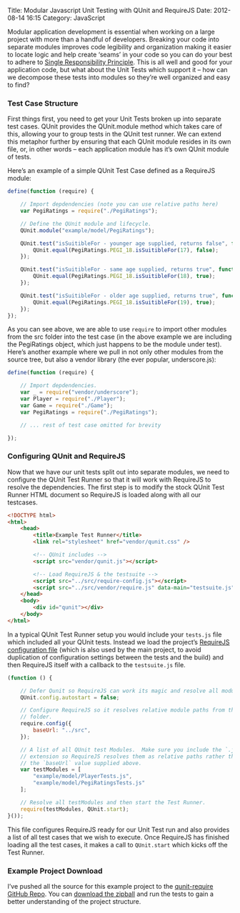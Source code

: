 Title: Modular Javascript Unit Testing with QUnit and RequireJS
Date: 2012-08-14 16:15
Category: JavaScript

Modular application development is essential when working on a large project with more than a handful of developers. Breaking your code into separate modules improves code legibility and organization making it easier to locate logic and help create ‘seams’ in your code so you can do your best to adhere to [Single Responsibility Principle](http://www.codinghorror.com/blog/2007/03/curlys-law-do-one-thing.html). This is all well and good for your application code, but what about the Unit Tests which support it – how can we decompose these tests into modules so they’re well organized and easy to find?

### Test Case Structure

First things first, you need to get your Unit Tests broken up into separate test cases. QUnit provides the QUnit.module method which takes care of this, allowing your to group tests in the QUnit test runner. We can extend this metaphor further by ensuring that each QUnit module resides in its own file, or, in other words – each application module has it’s own QUnit module of tests.

Here’s an example of a simple QUnit Test Case defined as a RequireJS module:

```js
define(function (require) {

    // Import depdendencies (note you can use relative paths here)
    var PegiRatings = require("./PegiRatings");

    // Define the QUnit module and lifecycle.
    QUnit.module("example/model/PegiRatings");

    QUnit.test("isSuitibleFor - younger age supplied, returns false", function () { 
        QUnit.equal(PegiRatings.PEGI_18.isSuitibleFor(17), false);
    });

    QUnit.test("isSuitibleFor - same age supplied, returns true", function () { 
        QUnit.equal(PegiRatings.PEGI_18.isSuitibleFor(18), true);
    });

    QUnit.test("isSuitibleFor - older age supplied, returns true", function () { 
        QUnit.equal(PegiRatings.PEGI_18.isSuitibleFor(19), true);
    });
});
```

As you can see above, we are able to use `require` to import other modules from the src folder into the test case (in the above example we are including the PegiRatings object, which just happens to be the module under test). Here’s another example where we pull in not only other modules from the source tree, but also a vendor library (the ever popular, underscore.js):

```js
define(function (require) {

    // Import depdendencies.
    var _ = require("vendor/underscore");
    var Player = require("./Player");
    var Game = require("./Game");
    var PegiRatings = require("./PegiRatings");

    // ... rest of test case omitted for brevity

});
```

### Configuring QUnit and RequireJS

Now that we have our unit tests split out into separate modules, we need to configure the QUnit Test Runner so that it will work with RequireJS to resolve the dependencies. The first step is to modify the stock QUnit Test Runner HTML document so RequireJS is loaded along with all our testcases.

```html
<!DOCTYPE html>
<html>
    <head>
        <title>Example Test Runner</title>
        <link rel="stylesheet" href="vendor/qunit.css" />

        <!-- QUnit includes -->
        <script src="vendor/qunit.js"></script>

        <!-- Load RequireJS & the testsuite -->
        <script src="../src/require-config.js"></script>
        <script src="../src/vendor/require.js" data-main="testsuite.js"></script>
    </head>
    <body>
        <div id="qunit"></div>
    </body>
</html>
```

In a typical QUnit Test Runner setup you would include your `tests.js` file which included all your QUnit tests. Instead we load the project’s [RequireJS configuration file](http://requirejs.org/docs/api.html#config) (which is also used by the main project, to avoid duplication of configuration settings between the tests and the build) and then RequireJS itself with a callback to the `testsuite.js` file.

```js
(function () {

    // Defer Qunit so RequireJS can work its magic and resolve all modules.
    QUnit.config.autostart = false;

    // Configure RequireJS so it resolves relative module paths from the `src`
    // folder.
    require.config({
        baseUrl: "../src",
    });

    // A list of all QUnit test Modules.  Make sure you include the `.js` 
    // extension so RequireJS resolves them as relative paths rather than using
    // the `baseUrl` value supplied above.
    var testModules = [
        "example/model/PlayerTests.js",
        "example/model/PegiRatingsTests.js"
    ];

    // Resolve all testModules and then start the Test Runner.
    require(testModules, QUnit.start);
}());
```

This file configures RequireJS ready for our Unit Test run and also provides a list of all test cases that we wish to execute. Once RequireJS has finished loading all the test cases, it makes a call to `QUnit.start` which kicks off the Test Runner.

### Example Project Download

I’ve pushed all the source for this example project to the [qunit-require GitHub Repo](https://github.com/jonnyreeves/qunit-require/). You can [download the zipball](https://github.com/jonnyreeves/qunit-require/zipball/master) and run the tests to gain a better understanding of the project structure.